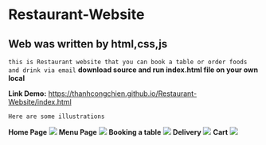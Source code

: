 # Restaurant-Website
## Web was written by html,css,js 
`this is Restaurant website that you can book a table or order foods and drink via email`
**download source and run index.html file on your own local**

**Link Demo:**  https://thanhcongchien.github.io/Restaurant-Website/index.html

``` Here are some illustrations ```

**Home Page**
<img src="https://i.imgur.com/8kBSux9.png">
**Menu Page**
<img src="https://i.imgur.com/JYVLTNF.png">
**Booking a table**
<img src="https://i.imgur.com/RAkbqIT.png">
**Delivery**
<img src="https://i.imgur.com/3Z21zSj.png">
**Cart**
<img src="https://i.imgur.com/IW175S4.png">
